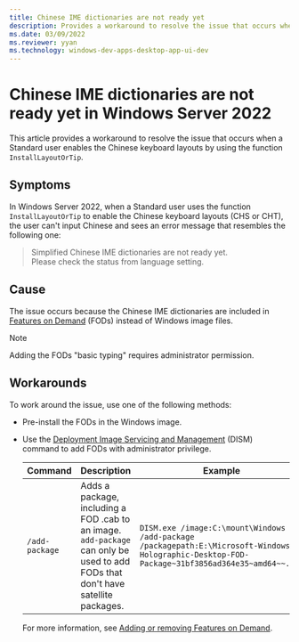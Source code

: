 ```yaml
---
title: Chinese IME dictionaries are not ready yet
description: Provides a workaround to resolve the issue that occurs when you enable the Chinese (CHS, CHT) keyboard layouts by using the function InstallLayoutOrTip.
ms.date: 03/09/2022
ms.reviewer: yyan
ms.technology: windows-dev-apps-desktop-app-ui-dev
---
```


# Chinese IME dictionaries are not ready yet in Windows Server 2022

This article provides a workaround to resolve the issue that occurs when a Standard user enables the Chinese keyboard layouts by using the function `InstallLayoutOrTip`.

## Symptoms

In Windows Server 2022, when a Standard user uses the function `InstallLayoutOrTip` to enable the Chinese keyboard layouts (CHS or CHT), the user can't input Chinese and sees an error message that resembles the following one:

> Simplified Chinese IME dictionaries are not ready yet.  
  Please check the status from language setting.

## Cause

The issue occurs because the Chinese IME dictionaries are included in [Features on Demand](/windows-hardware/manufacture/desktop/features-on-demand-v2--capabilities) (FODs) instead of Windows image files.

> [!NOTE]
> Adding the FODs "basic typing" requires administrator permission.

## Workarounds

To work around the issue, use one of the following methods:

- Pre-install the FODs in the Windows image.

- Use the [Deployment Image Servicing and Management](/windows-hardware/manufacture/desktop/what-is-dism) (DISM) command to add FODs with administrator privilege.

    |Command|Description|Example|
    |-|-|-|
    |`/add-package`|Adds a package, including a FOD .cab to an image. `add-package` can only be used to add FODs that don't have satellite packages.|`DISM.exe /image:C:\mount\Windows /add-package /packagepath:E:\Microsoft-Windows-Holographic-Desktop-FOD-Package~31bf3856ad364e35~amd64~~.cab`|

    For more information, see [Adding or removing Features on Demand](/windows-hardware/manufacture/desktop/features-on-demand-v2--capabilities#adding-or-removing-features-on-demand).
